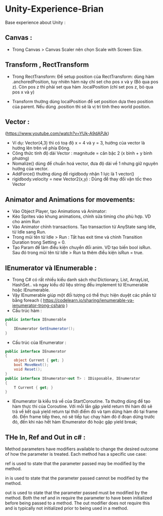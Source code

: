 # Unity-Experience-Brian
Base experience about Unity : 

## Canvas : 
- Trong Canvas > Canvas Scaler nên chọn Scale with Screen Size. 

## Transform , RectTransform
- Trong RectTransform: Để setup position của RectTransform: dùng hàm .anchoredPosition, tuy nhiên hàm này chỉ set cho pos x và y (Bỏ qua pos z). 
Còn pos z thì phải set qua hàm .localPosition (chỉ set pos z, bỏ qua pos x và y)

- Transform thường dùng localPosition để set position dựa theo position của parent. Nếu dùng .position thì sẽ là vị trí tính theo world position.

## Vector : 
(https://www.youtube.com/watch?v=YUk-A9dAPJk)
- Ví dụ: Vector(4,3) thì có toạ độ x = 4 và y = 3, hướng của vector là hướng lên trên về phía Đông.
- Công thức tính độ dài Vector : magnitude = căn bậc 2 (x bình + y bình phương)
- Nomalize() dùng để chuẩn hoá vector, đưa độ dài về 1 nhưng giữ nguyên hướng của vector.
- AddForce() thường dùng để rigidbody nhận 1 lực là 1 vector()
- rigidbody.velocity = new Vector2(x,y) : Dùng để thay đổi vận tốc theo Vector 

## Animator and Animations for movements: 
- Vào Object Player, tạo Animations và Animator: 
- Kéo Sprites vào khung animations, chỉnh sửa timing cho phù hợp. VD cho anim Run
- Vào Animator chỉnh transactions. Tạo transaction từ AnyState sang Idle, từ Idle sang Run. 
- Trong mũi tên từ Idle > Run : Tắt has exit time và chỉnh Transition Duration trong Setting = 0.
- Tạo Param để làm điều kiện chuyển đổi anim. VD tạo biến bool isRun. Sau đó trong mũi tên từ Idle > Run ta thêm điều kiện isRun = true.

## IEnumerator và IEnumerable : 
- Trong C# có rất nhiều kiểu danh sách như Dictionary, List, ArrayList, HashSet.. và ngay kiểu dữ liệu string đều implement từ IEnumerable hoặc IEnumerable<T>.
- Vậy IEnumerable giúp một đối tượng có thể thực hiện duyệt các phần tử bằng foreach
( https://codelearn.io/sharing/ienumerable-va-ienumerator-trong-csharp ) 
- Cấu trúc hàm : 
```c# 
public interface IEnumerable
{
	IEnumerator GetEnumerator();
}
```
- Cấu trúc của IEnumerator : 
```c#
public interface IEnumerator
{
	object Current { get; }
	bool MoveNext();
	void Reset();
}
public interface IEnumerator<out T> : IDisposable, IEnumerator
{
	T Current { get; }
}
```
- IEnumerator là kiểu trả về của StartCoroutine. Ta thường dùng để tạo hàm thực thi của Coroutine. 
Với mỗi lần gặp yield return thì hàm đó sẽ trả về kết quả yield return tại thời điểm đó và tạm dừng hàm đó tại frame đó. Đến frame tiếp theo, nó sẽ tiếp tục chạy hàm đó ở đoạn dừng trước đó, đến khi nào hết hàm IEnumerator đó hoặc gặp yield break;

## THe In, Ref and Out in c# : 
Method parameters have modifiers available to change the desired outcome of how the parameter is treated. Each method has a specific use case:

ref is used to state that the parameter passed may be modified by the method.

in is used to state that the parameter passed cannot be modified by the method.

out is used to state that the parameter passed must be modified by the method.
Both the ref and in require the parameter to have been initialized before being passed to a method. The out modifier does not require this and is typically not initialized prior to being used in a method.



